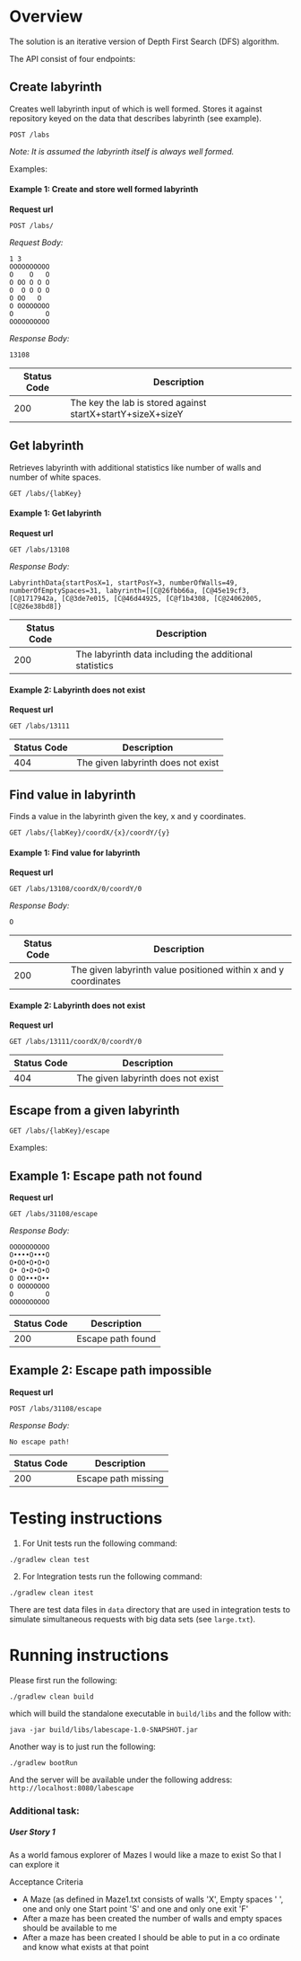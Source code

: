 Overview
========

The solution is an iterative version of Depth First Search (DFS) algorithm.

The API consist of four endpoints:


Create labyrinth
-------------------
Creates well labyrinth input of which is well formed. Stores it against repository keyed on the data that describes labyrinth (see example).
```
POST /labs
```

_Note: It is assumed the labyrinth itself is always well formed._

Examples:

#### Example 1: Create and store well formed labyrinth


**Request url**
```
POST /labs/
```

*Request Body:*

    1 3
	OOOOOOOOOO
	O    O   O
	O OO O O O
	O  O O O O
	O OO   O  
	O OOOOOOOO
	O        O
	OOOOOOOOOO

*Response Body:*

    13108

|Status Code |Description                                                                         |
|------------|----------------------------------------------------------------|
|200         | The key the lab is stored against startX+startY+sizeX+sizeY    |



Get labyrinth
-------------
Retrieves labyrinth with additional statistics like number of walls and number of white spaces.

```
GET /labs/{labKey}
```

#### Example 1: Get labyrinth


**Request url**
```
GET /labs/13108
```

*Response Body:*

    LabyrinthData{startPosX=1, startPosY=3, numberOfWalls=49, numberOfEmptySpaces=31, labyrinth=[[C@26fbb66a, [C@45e19cf3, [C@1717942a, [C@3de7e015, [C@46d44925, [C@f1b4308, [C@24062005, [C@26e38bd8]}

|Status Code |Description                                                                         |
|------------|----------------------------------------------------------------|
|200         | The labyrinth data including the additional statistics         |

#### Example 2: Labyrinth does not exist


**Request url**
```
GET /labs/13111
```
    

|Status Code |Description                                                                         |
|------------|-----------------------------------------------------------------|
|404         | The given labyrinth does not exist                              |



Find value in labyrinth
-----------------------
Finds a value in the labyrinth given the key, x and y coordinates.
```
GET /labs/{labKey}/coordX/{x}/coordY/{y}
```

#### Example 1: Find value for labyrinth


**Request url**
```
GET /labs/13108/coordX/0/coordY/0
```

*Response Body:*

    O

|Status Code |Description                                                                         |
|------------|-----------------------------------------------------------------|
|200         | The given labyrinth value positioned within x and y coordinates |


#### Example 2: Labyrinth does not exist


**Request url**
```
GET /labs/13111/coordX/0/coordY/0
```
    

|Status Code |Description                                                                         |
|------------|-----------------------------------------------------------------|
|404         | The given labyrinth does not exist                              |




Escape from a given labyrinth
-----------------------------
```
GET /labs/{labKey}/escape
```

Examples:

Example 1: Escape path not found
--------------------------------

**Request url**
```
GET /labs/31108/escape
```

*Response Body:*


	OOOOOOOOOO
	O••••O•••O
	O•OO•O•O•O
	O• O•O•O•O
	O OO•••O••
	O OOOOOOOO
	O        O
	OOOOOOOOOO



|Status Code |Description             |
|------------|------------------------|
|200         | Escape path found      |

 	

Example 2: Escape path impossible
---------------------------------

**Request url**
```
POST /labs/31108/escape
```

*Response Body:*


	No escape path!


|Status Code |Description             |
|------------|------------------------|
|200         | Escape path missing    |


Testing instructions
====================

1. For Unit tests run the following command:
    
```
./gradlew clean test
```
    
2. For Integration tests run the following command:

```
./gradlew clean itest
```
    
There are test data files in `data` directory that are used in integration tests to simulate simultaneous requests with big data sets (see `large.txt`).
     
Running instructions
======================

Please first run the following:

```
./gradlew clean build
```

which will build the standalone executable in `build/libs` and the follow with: 

```
java -jar build/libs/labescape-1.0-SNAPSHOT.jar
```

Another way is to just run the following:

```
./gradlew bootRun
```

And the server will be available under the following address: `http://localhost:8080/labescape`


### Additional task:


##### User Story 1


As a world famous explorer of Mazes I would like a maze to exist
So that I can explore it

Acceptance Criteria

* A Maze (as defined in Maze1.txt consists of walls 'X', Empty spaces ' ', one and only one Start point 'S' and one and only one exit 'F'
* After a maze has been created the number of walls and empty spaces should be available to me
* After a maze has been created I should be able to put in a co ordinate and know what exists at that point